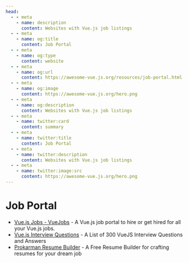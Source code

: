```yaml
---
head:
  - - meta
    - name: description
      content: Websites with Vue.js job listings
  - - meta
    - name: og:title
      content: Job Portal
  - - meta
    - name: og:type
      content: website
  - - meta
    - name: og:url
      content: https://awesome-vue.js.org/resources/job-portal.html
  - - meta
    - name: og:image
      content: https://awesome-vue.js.org/hero.png
  - - meta
    - name: og:description
      content: Websites with Vue.js job listings
  - - meta
    - name: twitter:card
      content: summary
  - - meta
    - name: twitter:title
      content: Job Portal
  - - meta
    - name: twitter:description
      content: Websites with Vue.js job listings
  - - meta
    - name: twitter:image:src
      content: https://awesome-vue.js.org/hero.png
---
```


# Job Portal

- [Vue.js Jobs - VueJobs](https://vuejobs.com/) - A Vue.js job portal to hire or get hired for all your Vue.js jobs.
- [Vue.js Interview Questions](https://github.com/sudheerj/vuejs-interview-questions) - A List of 300 VueJS Interview Questions and Answers
- [Prokarman Resume Builder](https://prokarman.com/) - A Free Resume Builder for crafting resumes for your dream job

